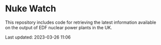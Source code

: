 # Nuke Watch

This repository includes code for retrieving the latest information available on the output of EDF nuclear power plants in the UK.

Last updated: 2023-03-26 11:06